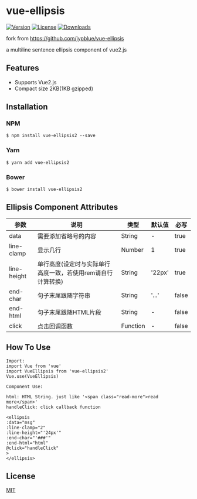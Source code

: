 # vue-ellipsis

[![Version](https://img.shields.io/npm/v/vue-ellipsis2.svg)](https://www.npmjs.com/package/vue-ellipsis2) [![License](https://img.shields.io/npm/l/vue-ellipsis2.svg)](https://www.npmjs.com/package/vue-ellipsis2) [![Downloads](https://img.shields.io/npm/dt/vue-ellipsis2.svg)](https://www.npmjs.com/package/vue-ellipsis2)

fork from https://github.com/jypblue/vue-ellipsis

a multiline sentence ellipsis component of vue2.js

## Features
- Supports Vue2.js
- Compact size 2KB(1KB gzipped)

## Installation

### NPM
```
$ npm install vue-ellipsis2 --save
```
### Yarn
```
$ yarn add vue-ellipsis2
```

### Bower
```
$ bower install vue-ellipsis2
```

## Ellipsis Component Attributes

| 参数        | 说明           | 类型               | 默认值       |  必写   |
|------------|----------------|--------------------|--------------|----------------|
| data | 需要添加省略号的内容 | String | -   | true |
| line-clamp  | 显示几行 | Number | 1  | true |
| line-height | 单行高度(设定时与实际单行高度一致，若使用rem请自行计算转换)  | String | '22px'   | true |
| end-char | 句子末尾跟随字符串 | String |'...'| false |
| end-html | 句子末尾跟随HTML片段 | String| - | false |
| click | 点击回调函数 |  Function | - | false |


## How To Use

```
Import:
import Vue from 'vue'
import VueEllipsis from 'vue-ellipsis2'
Vue.use(VueEllipsis)

Component Use:

html: HTML String. just like '<span class="read-more">read more</span>'
handleClick: click callback function

<ellipsis
:data="msg"
:line-clamp="2"
:line-height="'24px'"
:end-char="'###'"
:end-html="html"
@click="handleClick"
>
</ellipsis>

```



## License

[MIT](http://opensource.org/licenses/MIT)
